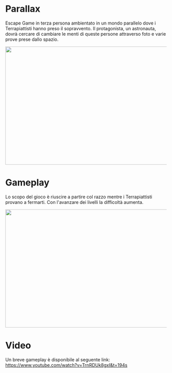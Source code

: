 # Parallax
Escape Game in terza persona ambientato in un mondo parallelo dove i Terrapiattisti hanno preso il sopravvento. Il protagonista, un astronauta, dovrà cercare di cambiare le menti di queste persone attraverso foto e varie prove prese dallo spazio.

<p align="center">
  <img width="800" height="370" src="https://media.giphy.com/media/eiLnOxBQYCLhArzMYA/giphy.gif">
</p>

# Gameplay

Lo scopo del gioco è riuscire a partire col razzo mentre i Terrapiattisti provano a fermarti. Con l'avanzare dei livelli la difficoltà aumenta.

<p align="center">
  <img width="800" height="370" src="https://media.giphy.com/media/TJxCpG2jOrdAh5Xqmn/giphy.gif">
</p>

# Video
Un breve gameplay è disponibile al seguente link:
https://www.youtube.com/watch?v=TrnRDUk8gxI&t=194s
